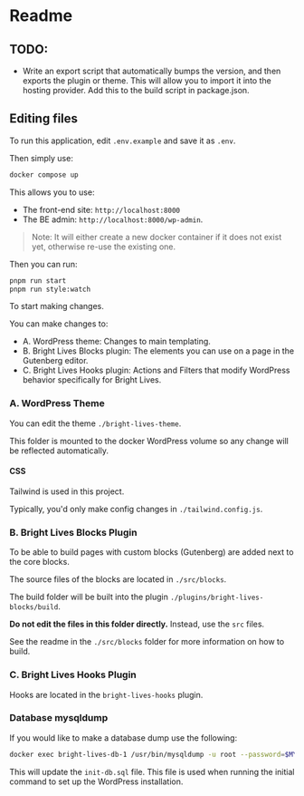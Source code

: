
# Readme

## TODO: 

- Write an export script that automatically bumps the version, and then exports the plugin or theme. This will allow 
  you to import it into the hosting provider. Add this to the build script in package.json.

## Editing files

To run this application, edit `.env.example` and save it as `.env`.

Then simply use:

```sh
docker compose up
```

This allows you to use: 
- The front-end site: `http://localhost:8000` 
- The BE admin: `http://localhost:8000/wp-admin`.

>  Note: It will either create a new docker container if it does not exist yet, otherwise re-use the existing one.

Then you can run:

```sh
pnpm run start
pnpm run style:watch
```

To start making changes. 

You can make changes to:

- A. WordPress theme: Changes to main templating.
- B. Bright Lives Blocks plugin: The elements you can use on a page in the Gutenberg editor.
- C. Bright Lives Hooks plugin: Actions and Filters that modify WordPress behavior specifically for Bright Lives.

### A. WordPress Theme

You can edit the theme `./bright-lives-theme`.

This folder is mounted to the docker WordPress volume so any change will be reflected automatically.

#### CSS

Tailwind is used in this project.

Typically, you'd only make config changes in `./tailwind.config.js`.

### B. Bright Lives Blocks Plugin

To be able to build pages with custom blocks (Gutenberg) are added next to the core blocks.

The source files of the blocks are located in `./src/blocks`.

The build folder will be built into the plugin `./plugins/bright-lives-blocks/build`.

**Do not edit the files in this folder directly.** Instead, use the `src` files.

See the readme in the `./src/blocks` folder for more information on how to build.

### C. Bright Lives Hooks Plugin

Hooks are located in the `bright-lives-hooks` plugin.

### Database mysqldump

If you would like to make a database dump use the following:

```sh
docker exec bright-lives-db-1 /usr/bin/mysqldump -u root --password=$MYSQL_ROOT_PASSWORD devdb > init-db.sql
```

This will update the `init-db.sql` file. This file is used when running the initial command to set up the WordPress installation.
